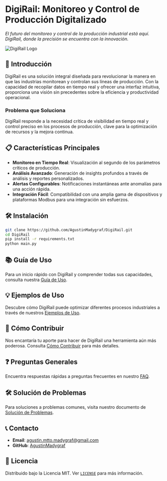 # DigiRail: Monitoreo y Control de Producción Digitalizado

_El futuro del monitoreo y control de la producción industrial está aquí. DigiRail, donde la precisión se encuentra con la innovación._

![DigiRail Logo](https://github.com/AgustinMadygraf/DigiRail/blob/main/SCR/config/logo.ico) 

## 🚀 Introducción

DigiRail es una solución integral diseñada para revolucionar la manera en que las industrias monitorean y controlan sus líneas de producción. Con la capacidad de recopilar datos en tiempo real y ofrecer una interfaz intuitiva, proporciona una visión sin precedentes sobre la eficiencia y productividad operacional.

### Problema que Soluciona

DigiRail responde a la necesidad crítica de visibilidad en tiempo real y control preciso en los procesos de producción, clave para la optimización de recursos y la mejora continua.

## 📋 Características Principales

- **Monitoreo en Tiempo Real**: Visualización al segundo de los parámetros críticos de producción.
- **Análisis Avanzado**: Generación de insights profundos a través de análisis y reportes personalizados.
- **Alertas Configurables**: Notificaciones instantáneas ante anomalías para una acción rápida.
- **Integración Fácil**: Compatibilidad con una amplia gama de dispositivos y plataformas Modbus para una integración sin esfuerzos.

## 🛠 Instalación

```bash
git clone https://github.com/AgustinMadygraf/DigiRail.git
cd DigiRail
pip install -r requirements.txt
python main.py
```

## 📚 Guía de Uso

Para un inicio rápido con DigiRail y comprender todas sus capacidades, consulta nuestra [Guía de Uso](https://github.com/AgustinMadygraf/DigiRail/blob/main/DOCS/quickguide.md).

## 💡 Ejemplos de Uso

Descubre cómo DigiRail puede optimizar diferentes procesos industriales a través de nuestros [Ejemplos de Uso](link_to_examples).

## 🤝 Cómo Contribuir

Nos encantaría tu aporte para hacer de DigiRail una herramienta aún más poderosa. Consulta [Cómo Contribuir](link_to_contribution_guide) para más detalles.

## ❓ Preguntas Generales

Encuentra respuestas rápidas a preguntas frecuentes en nuestro [FAQ](https://github.com/AgustinMadygraf/DigiRail/blob/main/DOCS/faq.md).

## 🛠 Solución de Problemas

Para soluciones a problemas comunes, visita nuestro documento de [Solución de Problemas](https://github.com/AgustinMadygraf/DigiRail/blob/main/DOCS/troubleshooting.md).

## 📞 Contacto

- **Email**: agustin.mtto.madygraf@gmail.com
- **GitHub**: [AgustinMadygraf](https://github.com/AgustinMadygraf)

## 📄 Licencia

Distribuido bajo la Licencia MIT. Ver [`LICENSE`](LICENSE) para más información.